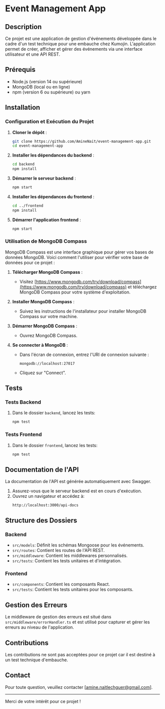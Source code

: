# Event Management App

## Description
Ce projet est une application de gestion d'événements développée dans le cadre d'un test technique pour une embauche chez Kumojin. L'application permet de créer, afficher et gérer des événements via une interface utilisateur et une API REST.

## Prérequis
- Node.js (version 14 ou supérieure)
- MongoDB (local ou en ligne)
- npm (version 6 ou supérieure) ou yarn

## Installation

### Configuration et Exécution du Projet

1. **Cloner le dépôt** :
    ```bash
    git clone https://github.com/AmineNait/event-management-app.git
    cd event-management-app
    ```

2. **Installer les dépendances du backend** :
    ```bash
    cd backend
    npm install
    ```

3. **Démarrer le serveur backend** :
    ```bash
    npm start
    ```

4. **Installer les dépendances du frontend** :
    ```bash
    cd ../frontend
    npm install
    ```

5. **Démarrer l'application frontend** :
    ```bash
    npm start
    ```

### Utilisation de MongoDB Compass

MongoDB Compass est une interface graphique pour gérer vos bases de données MongoDB. Voici comment l'utiliser pour vérifier votre base de données pour ce projet :

1. **Télécharger MongoDB Compass** :
   - Visitez [https://www.mongodb.com/try/download/compass](https://www.mongodb.com/try/download/compass) et téléchargez MongoDB Compass pour votre système d'exploitation.

2. **Installer MongoDB Compass** :
   - Suivez les instructions de l'installateur pour installer MongoDB Compass sur votre machine.

3. **Démarrer MongoDB Compass** :
   - Ouvrez MongoDB Compass.

4. **Se connecter à MongoDB** :
   - Dans l'écran de connexion, entrez l'URI de connexion suivante :
     ```plaintext
     mongodb://localhost:27017
     ```
   - Cliquez sur "Connect".

## Tests

### Tests Backend

1. Dans le dossier `backend`, lancez les tests:
    ```bash
    npm test
    ```

### Tests Frontend

1. Dans le dossier `frontend`, lancez les tests:
    ```bash
    npm test
    ```

## Documentation de l'API

La documentation de l'API est générée automatiquement avec Swagger.

1. Assurez-vous que le serveur backend est en cours d'exécution.
2. Ouvrez un navigateur et accédez à:
    ```plaintext
    http://localhost:3000/api-docs
    ```

## Structure des Dossiers

### Backend
- `src/models`: Définit les schémas Mongoose pour les événements.
- `src/routes`: Contient les routes de l'API REST.
- `src/middleware`: Contient les middlewares personnalisés.
- `src/tests`: Contient les tests unitaires et d'intégration.

### Frontend
- `src/components`: Contient les composants React.
- `src/tests`: Contient les tests unitaires pour les composants.

## Gestion des Erreurs
Le middleware de gestion des erreurs est situé dans `src/middleware/errorHandler.ts` et est utilisé pour capturer et gérer les erreurs au niveau de l'application.

## Contributions
Les contributions ne sont pas acceptées pour ce projet car il est destiné à un test technique d'embauche.

## Contact
Pour toute question, veuillez contacter [amine.naitlechguer@gmail.com].

---

Merci de votre intérêt pour ce projet !
